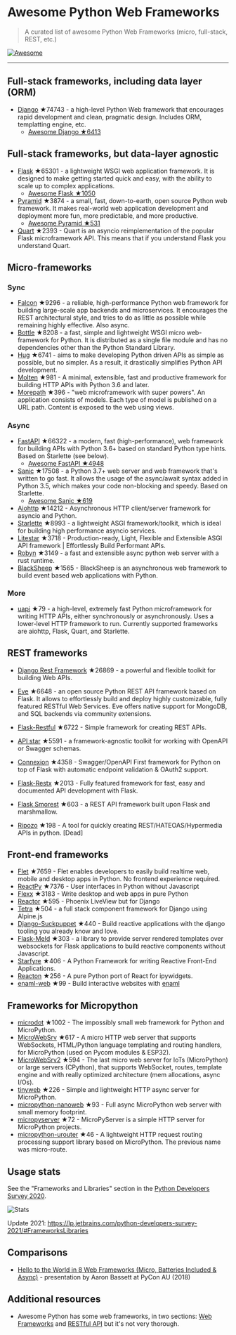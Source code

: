 # Awesome Python Web Frameworks


> A curated list of awesome Python Web Frameworks (micro, full-stack, REST, etc.)


[![Awesome](https://awesome.re/badge.svg)](https://awesome.re)

---

## Full-stack frameworks, including data layer (ORM)


- [Django](https://github.com/django/django) ★74743 - a high-level Python Web framework that encourages rapid development and clean, pragmatic design. Includes ORM, templatting engine, etc.
  - [Awesome Django ★6413](https://github.com/wsvincent/awesome-django)


## Full-stack frameworks, but data-layer agnostic

- [Flask](https://github.com/pallets/flask) ★65301 - a lightweight WSGI web application framework. It is designed to make getting started quick and easy, with the ability to scale up to complex applications.
  - [Awesome Flask ★1050](https://github.com/mjhea0/awesome-flask)
- [Pyramid](https://github.com/Pylons/pyramid) ★3874 - a small, fast, down-to-earth, open source Python web framework. It makes real-world web application development and deployment more fun, more predictable, and more productive.
  - [Awesome Pyramid ★531](https://github.com/uralbash/awesome-pyramid)
- [Quart](https://github.com/pallets/quart) ★2393 - Quart is an asyncio reimplementation of the popular Flask microframework API. This means that if you understand Flask you understand Quart.


## Micro-frameworks

### Sync

- [Falcon](https://github.com/falconry/falcon) ★9296 - a reliable, high-performance Python web framework for building large-scale app backends and microservices. It encourages the REST architectural style, and tries to do as little as possible while remaining highly effective. Also async.
- [Bottle](https://github.com/bottlepy/bottle) ★8208 - a fast, simple and lightweight WSGI micro web-framework for Python. It is distributed as a single file module and has no dependencies other than the Python Standard Library.
- [Hug](https://github.com/hugapi/hug) ★6741 - aims to make developing Python driven APIs as simple as possible, but no simpler. As a result, it drastically simplifies Python API development.
- [Molten](https://github.com/Bogdanp/molten) ★981 - A minimal, extensible, fast and productive framework for building HTTP APIs with Python 3.6 and later.
- [Morepath](https://github.com/morepath/morepath) ★396 - "web microframework with super powers". An application consists of models. Each type of model is published on a URL path. Content is exposed to the web using views.


### Async

- [FastAPI](https://github.com/tiangolo/fastapi) ★66322 - a modern, fast (high-performance), web framework for building APIs with Python 3.6+ based on standard Python type hints. Based on Starlette (see below).
  - [Awesome FastAPI ★4948](https://github.com/mjhea0/awesome-fastapi)
- [Sanic](https://github.com/sanic-org/sanic) ★17508 - a Python 3.7+ web server and web framework that's written to go fast. It allows the usage of the async/await syntax added in Python 3.5, which makes your code non-blocking and speedy. Based on Starlette.
  - [Awesome Sanic ★619](https://github.com/mekicha/awesome-sanic)
- [Aiohttp](https://github.com/aio-libs/aiohttp) ★14212 - Asynchronous HTTP client/server framework for asyncio and Python.
- [Starlette](https://github.com/encode/starlette) ★8993 - a lightweight ASGI framework/toolkit, which is ideal for building high performance asyncio services.
- [Litestar](https://github.com/litestar-org/litestar) ★3718 - Production-ready, Light, Flexible and Extensible ASGI API framework | Effortlessly Build Performant APIs.
- [Robyn](https://github.com/sansyrox/robyn) ★3149 - a fast and extensible async python web server with a rust runtime.
- [BlackSheep](https://github.com/Neoteroi/BlackSheep) ★1565 - BlackSheep is an asynchronous web framework to build event based web applications with Python.


### More

- [uapi](https://github.com/Tinche/uapi) ★79 - a high-level, extremely fast Python microframework for writing HTTP APIs, either synchronously or asynchronously. Uses a lower-level HTTP framework to run. Currently supported frameworks are aiohttp, Flask, Quart, and Starlette.


## REST frameworks

- [Django Rest Framework](https://github.com/encode/django-rest-framework) ★26869 - a powerful and flexible toolkit for building Web APIs.
- [Eve](https://github.com/pyeve/eve) ★6648 - an open source Python REST API framework based on Flask. It allows to effortlessly build and deploy highly customizable, fully featured RESTful Web Services. Eve offers native support for MongoDB, and SQL backends via community extensions.
- [Flask-Restful](https://github.com/flask-restful/flask-restful) ★6722 - Simple framework for creating REST APIs.
- [API star](https://github.com/encode/apistar) ★5591 - a framework-agnostic toolkit for working with OpenAPI or Swagger schemas.
- [Connexion](https://github.com/zalando/connexion) ★4358 - Swagger/OpenAPI First framework for Python on top of Flask with automatic endpoint validation & OAuth2 support.
- [Flask-Restx](https://github.com/python-restx/flask-restx) ★2013 - Fully featured framework for fast, easy and documented API development with Flask.
- [Flask Smorest](https://github.com/marshmallow-code/flask-smorest) ★603 - a REST API framework built upon Flask and marshmallow.

- [Ripozo](https://github.com/vertical-knowledge/ripozo) ★198 -  A tool for quickly creating REST/HATEOAS/Hypermedia APIs in python. [Dead]


## Front-end frameworks

- [Flet](https://github.com/flet-dev/flet) ★7659 - Flet enables developers to easily build realtime web, mobile and desktop apps in Python. No frontend experience required.
- [ReactPy](https://github.com/reactive-python/reactpy) ★7376 - User interfaces in Python without Javascript
- [Flexx](https://github.com/flexxui/flexx) ★3183 -  Write desktop and web apps in pure Python
- [Reactor](https://github.com/edelvalle/reactor) ★595 -  Phoenix LiveView but for Django
- [Tetra](https://github.com/samwillis/tetra) ★504 - a full stack component framework for Django using Alpine.js
- [Django-Suckpuppet](https://github.com/jonathan-s/django-sockpuppet) ★440 - Build reactive applications with the django tooling you already know and love.
- [Flask-Meld](https://github.com/mikeabrahamsen/Flask-Meld) ★303 - a library to provide server rendered templates over websockets for Flask applications to build reactive components without Javascript.
- [Starfyre](https://github.com/sansyrox/starfyre) ★406 - A Python Framework for writing Reactive Front-End Applications.
- [Reacton](https://github.com/widgetti/reacton) ★256 - A pure Python port of React for ipywidgets.
- [enaml-web](https://github.com/codelv/enaml-web) ★99 - Build interactive websites with [enaml](https://github.com/nucleic/enaml)

## Frameworks for Micropython

- [microdot](https://github.com/miguelgrinberg/microdot) ★1002 - The impossibly small web framework for Python and MicroPython.
- [MicroWebSrv](https://github.com/jczic/MicroWebSrv) ★617 - A micro HTTP web server that supports WebSockets, HTML/Python language templating and routing handlers, for MicroPython (used on Pycom modules & ESP32).
- [MicroWebSrv2](https://github.com/jczic/MicroWebSrv2) ★594 - The last micro web server for IoTs (MicroPython) or large servers (CPython), that supports WebSocket, routes, template engine and with really optimized architecture (mem allocations, async I/Os).
- [tinyweb](https://github.com/belyalov/tinyweb) ★226 - Simple and lightweight HTTP async server for MicroPython.
- [micropython-nanoweb](https://github.com/hugokernel/micropython-nanoweb) ★93 - Full async MicroPython web server with small memory footprint.
- [micropyserver](https://github.com/troublegum/micropyserver) ★72 - MicroPyServer is a simple HTTP server for MicroPython projects.
- [micropython-urouter](https://github.com/whales-chen/micropython-urouter) ★46 - A lightweight HTTP request routing processing support library based on MicroPython. The previous name was micro-route.


## Usage stats

See the "Frameworks and Libraries" section in the [Python Developers Survey 2020](https://www.jetbrains.com/lp/python-developers-survey-2020/).


![Stats](https://raw.githubusercontent.com/sfermigier/awesome-python-web-frameworks/main/python-web-frameworks-usage.png)

Update 2021: <https://lp.jetbrains.com/python-developers-survey-2021/#FrameworksLibraries>


## Comparisons

- [Hello to the World in 8 Web Frameworks (Micro, Batteries Included & Async)](https://noti.st/aaronbassett/lK9Ah7/hello-to-the-world-in-8-web-frameworks-micro-batteries-included-async) - presentation by Aaron Bassett at PyCon AU (2018)


## Additional resources

- Awesome Python has some web frameworks, in two sections: [Web Frameworks](https://github.com/vinta/awesome-python#web-frameworks) and [RESTful API](https://github.com/vinta/awesome-python#restful-api) but it's not very thorough.
